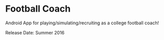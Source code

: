 # Football Coach
Android App for playing/simulating/recruiting as a college football coach!

Release Date: Summer 2016


